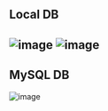 ## Local DB
![image](https://github.com/user-attachments/assets/3d1e62ef-15db-4227-bc64-679336eae0b1)
![image](https://github.com/user-attachments/assets/7f295c4a-f14d-4b12-ac85-901fe3e202b4)
---
## MySQL DB
![image](https://github.com/user-attachments/assets/7a3cf518-9933-4a30-b059-c83e336cad46)
